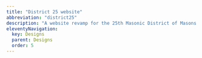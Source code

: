 ```yaml
---
title: "District 25 website"
abbreviation: "district25"
description: "A website revamp for the 25th Masonic District of Masons in Massachusetts."
eleventyNavigation:
  key: Designs
  parent: Designs
  order: 5
---
```

